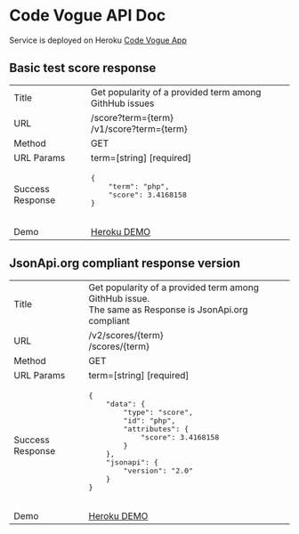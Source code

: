 # Code Vogue API Doc

Service is deployed on Heroku [Code Vogue App](https://code-vogue.herokuapp.com)

 ## Basic test score response

<table>
	<tr>
		<td>Title</td>
		<td>Get popularity of a provided term among GithHub issues</td>        
	</tr>
	<tr>
		<td>URL</td>
		<td>
			/score?term={term}</br>
			/v1/score?term={term}
		</td>
	</tr>
	<tr>
        	<td>Method</td>
        	<td>GET</td>
	</tr>
	<tr>
        	<td>URL Params</td>
        	<td>
			term=[string] [required]
		</td>
	</tr>
	<tr>
        	<td>Success Response</td>
        	<td>
			<pre>
{
	"term": "php",
	"score": 3.4168158
}
			</pre>
		</td>
	</tr>
	<tr>
        	<td>Demo</td>
        	<td>
			<a href="https://code-vogue.herokuapp.com/score?term=php">Heroku DEMO</a>
		</td>
	</tr>
</table>


## JsonApi.org compliant response version

<table>
	<tr>
		<td>Title</td>
		<td>
			Get popularity of a provided term among GithHub issue.<br/>
			The same as Response is JsonApi.org compliant
		</td>        
	</tr>
	<tr>
		<td>URL</td>
		<td>
			/v2/scores/{term}</br>
			/scores/{term}
		</td>
	</tr>
	<tr>
        	<td>Method</td>
        	<td>GET</td>
	</tr>
	<tr>
        	<td>URL Params</td>
        	<td>
			term=[string] [required]
		</td>
	</tr>
	<tr>
        	<td>Success Response</td>
        	<td>
			<pre>
{
	"data": {
		"type": "score",
		"id": "php",
		"attributes": {
			"score": 3.4168158
		}
	}, 
	"jsonapi": {
		"version": "2.0"
	}
}
			</pre>
		</td>
	</tr>
	<tr>
        	<td>Demo</td>
        	<td>
			<a href="https://code-vogue.herokuapp.com/score?term=php">Heroku DEMO</a>
		</td>
	</tr>
</table>



